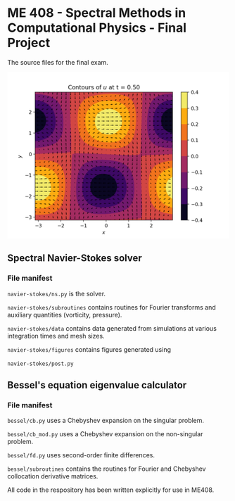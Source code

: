 # ME 408 - Spectral Methods in Computational Physics - Final Project

The source files for the final exam. 

![alt text](https://github.com/mulligatawny/me408-final/blob/main/navier-stokes/figures/32x32/t0pt5/Figure_1.png)

## Spectral Navier-Stokes solver

### File manifest

`navier-stokes/ns.py` is the solver.

`navier-stokes/subroutines` contains routines for Fourier transforms and auxiliary quantities (vorticity, pressure).

`navier-stokes/data` contains data generated from simulations at various integration times and mesh sizes.

`navier-stokes/figures` contains figures generated using

`navier-stokes/post.py`

## Bessel's equation eigenvalue calculator

### File manifest

`bessel/cb.py` uses a Chebyshev expansion on the singular problem.

`bessel/cb_mod.py` uses a Chebyshev expansion on the non-singular problem.

`bessel/fd.py` uses second-order finite differences.

`bessel/subroutines` contains the routines for Fourier and Chebyshev collocation derivative matrices.

All code in the respository has been written explicitly for use in ME408.
